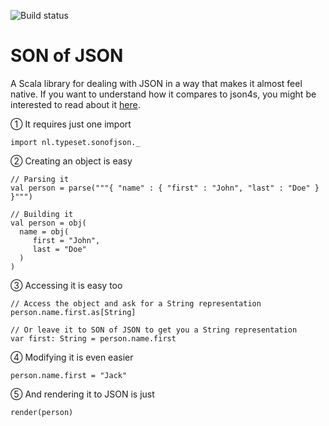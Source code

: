 ![Build status](https://travis-ci.org/wspringer/sonofjson.svg?branch=master)

# SON of JSON

A Scala library for dealing with JSON in a way that makes it almost feel native. If you want to understand how it compares to json4s, you might be interested to read about it [here](http://nxt.flotsam.nl/son-of-json-ii).


① It requires just one import

```import nl.typeset.sonofjson._```

② Creating an object is easy

    // Parsing it
    val person = parse("""{ "name" : { "first" : "John", "last" : "Doe" } }""")
    
    // Building it
    val person = obj(
      name = obj(
         first = "John",
         last = "Doe"
      )
    )
    
③ Accessing it is easy too

	// Access the object and ask for a String representation
    person.name.first.as[String]
    
    // Or leave it to SON of JSON to get you a String representation
    var first: String = person.name.first
    
④ Modifying it is even easier

    person.name.first = "Jack"

⑤ And rendering it to JSON is just

    render(person)


